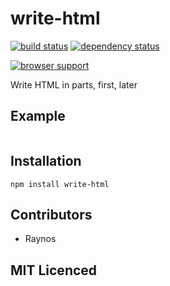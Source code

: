 # write-html

[![build status][1]][2] [![dependency status][3]][4]

[![browser support][5]][6]

Write HTML in parts, <head> first, <body> later

## Example

```js

```

## Installation

`npm install write-html`

## Contributors

 - Raynos

## MIT Licenced

  [1]: https://secure.travis-ci.org/Colingo/write-html.png
  [2]: https://travis-ci.org/Colingo/write-html
  [3]: https://david-dm.org/Colingo/write-html.png
  [4]: https://david-dm.org/Colingo/write-html
  [5]: https://ci.testling.com/Colingo/write-html.png
  [6]: https://ci.testling.com/Colingo/write-html
